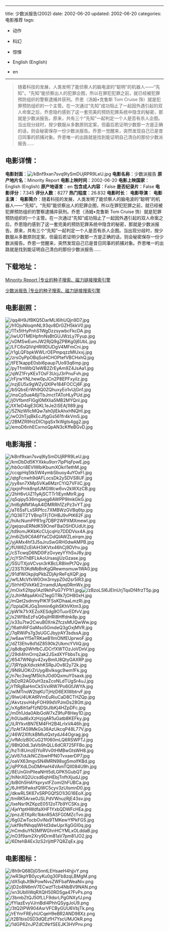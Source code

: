 
---
title: 少数派报告(2002)
date: 2002-06-20
updated: 2002-06-20
categories: 电影推荐
tags:
- 动作
- 科幻
- 惊悚

- English (English)
- en
---


> 随着科技的发展，人类发明了能侦察人的脑电波的“聪明”的机器人――“先知”。“先知”能侦察出人的犯罪企图，所以在罪犯犯罪之前，就已经被犯罪预防组织的警察逮捕并获刑。乔恩（汤姆•克鲁斯 Tom Cruise 饰）就是犯罪预防组织的一个主管。在一次通过“先知”成功阻止了一起因外遇引起的双人命案之后，乔恩隐约感到了这一套完美的预防犯罪系统中隐含的秘密，那就是少数派报告。原来，共有三个“先知”一起判定一个人是否有杀人企图。当出现分歧时，按少数服从多数原则定案，但最后若证明少数那一方是正确的话，则会秘密保存一份少数派报告。乔恩一觉醒来，突然发现自己已是昔日同事的抓捕对象。乔恩唯一的出路就是找到能证明自己清白的那份少数派报告……

## **电影详情**：

**电影封面**：<img src="https://image.tmdb.org/t/p/w200/kBnf9xan7svq9IySmDUjRPR9LeU.jpg" alt="/kBnf9xan7svq9IySmDUjRPR9LeU.jpg" title="/kBnf9xan7svq9IySmDUjRPR9LeU.jpg">
**电影名称**：少数派报告
**原产地片名**：Minority Report
**电影上映时间**：2002-06-20
**电影上映国家**：English (English)
**原产地语言**：en
**包含成人内容**：False
**是否纪录片**：False
**电影评分**：7.345
**评分人数**：8277
**热门程度**：26.832
**电影时长**：
**电影导演**：
**电影主演**：
**电影简介**：随着科技的发展，人类发明了能侦察人的脑电波的“聪明”的机器人――“先知”。“先知”能侦察出人的犯罪企图，所以在罪犯犯罪之前，就已经被犯罪预防组织的警察逮捕并获刑。乔恩（汤姆•克鲁斯 Tom Cruise 饰）就是犯罪预防组织的一个主管。在一次通过“先知”成功阻止了一起因外遇引起的双人命案之后，乔恩隐约感到了这一套完美的预防犯罪系统中隐含的秘密，那就是少数派报告。原来，共有三个“先知”一起判定一个人是否有杀人企图。当出现分歧时，按少数服从多数原则定案，但最后若证明少数那一方是正确的话，则会秘密保存一份少数派报告。乔恩一觉醒来，突然发现自己已是昔日同事的抓捕对象。乔恩唯一的出路就是找到能证明自己清白的那份少数派报告……

## **下载地址**：
[Minority Report |专业的种子搜索、磁力链接搜索引擎](https://movie.amd794.com:2083/?search=Minority%20Report&ordering=&mode=match_phrase&page_size=10&page=1)

[少数派报告 |专业的种子搜索、磁力链接搜索引擎](https://movie.amd794.com:2083/?search=%E5%B0%91%E6%95%B0%E6%B4%BE%E6%8A%A5%E5%91%8A&ordering=&mode=match_phrase&page_size=10&page=1)
 

## **电影剧照**：
<img src="https://image.tmdb.org/t/p/original/qq4H9JfBKQ5DarMLI6lhUQjn9D7.jpg" alt="/qq4H9JfBKQ5DarMLI6lhUQjn9D7.jpg" title="/qq4H9JfBKQ5DarMLI6lhUQjn9D7.jpg"><img src="https://image.tmdb.org/t/p/original/h1OjuNloqmNL93qv8DrGZH5kkV0.jpg" alt="/h1OjuNloqmNL93qv8DrGZH5kkV0.jpg" title="/h1OjuNloqmNL93qv8DrGZH5kkV0.jpg"><img src="https://image.tmdb.org/t/p/original/1Tx5tHyPnhS1WgDzzsywbcFkcDA.jpg" alt="/1Tx5tHyPnhS1WgDzzsywbcFkcDA.jpg" title="/1Tx5tHyPnhS1WgDzzsywbcFkcDA.jpg"><img src="https://image.tmdb.org/t/p/original/iwUOTMEHpfmNsBtGUJWzLy7Fyup.jpg" alt="/iwUOTMEHpfmNsBtGUJWzLy7Fyup.jpg" title="/iwUOTMEHpfmNsBtGUJWzLy7Fyup.jpg"><img src="https://image.tmdb.org/t/p/original/xDMSwEumJW2RjQ9gZPBKg0j6UbL.jpg" alt="/xDMSwEumJW2RjQ9gZPBKg0j6UbL.jpg" title="/xDMSwEumJW2RjQ9gZPBKg0j6UbL.jpg"><img src="https://image.tmdb.org/t/p/original/LFC6sQlVqHRI9DlJDgV4MFmCni.jpg" alt="/LFC6sQlVqHRI9DlJDgV4MFmCni.jpg" title="/LFC6sQlVqHRI9DlJDgV4MFmCni.jpg"><img src="https://image.tmdb.org/t/p/original/r1gLQFbpkWWLrOEPmpqzzMIUxxj.jpg" alt="/r1gLQFbpkWWLrOEPmpqzzMIUxxj.jpg" title="/r1gLQFbpkWWLrOEPmpqzzMIUxxj.jpg"><img src="https://image.tmdb.org/t/p/original/zrsOyPpOBqSoHCHOPtefVBCHxhQ.jpg" alt="/zrsOyPpOBqSoHCHOPtefVBCHxhQ.jpg" title="/zrsOyPpOBqSoHCHOPtefVBCHxhQ.jpg"><img src="https://image.tmdb.org/t/p/original/tFE1kappE0sbi6paup7Uo93q6mp.jpg" alt="/tFE1kappE0sbi6paup7Uo93q6mp.jpg" title="/tFE1kappE0sbi6paup7Uo93q6mp.jpg"><img src="https://image.tmdb.org/t/p/original/pyTfmWbQ1eWB2ZrEyAm9Z4JsAa1.jpg" alt="/pyTfmWbQ1eWB2ZrEyAm9Z4JsAa1.jpg" title="/pyTfmWbQ1eWB2ZrEyAm9Z4JsAa1.jpg"><img src="https://image.tmdb.org/t/p/original/qWZ1FryKExTOsF3UcjJ3rPnuFvh.jpg" alt="/qWZ1FryKExTOsF3UcjJ3rPnuFvh.jpg" title="/qWZ1FryKExTOsF3UcjJ3rPnuFvh.jpg"><img src="https://image.tmdb.org/t/p/original/rFjrwYNLhew0pJCn2P8EPFxyiIz.jpg" alt="/rFjrwYNLhew0pJCn2P8EPFxyiIz.jpg" title="/rFjrwYNLhew0pJCn2P8EPFxyiIz.jpg"><img src="https://image.tmdb.org/t/p/original/nzjEU5x9gWZyQXlPe184FOCCj6F.jpg" alt="/nzjEU5x9gWZyQXlPe184FOCCj6F.jpg" title="/nzjEU5x9gWZyQXlPe184FOCCj6F.jpg"><img src="https://image.tmdb.org/t/p/original/bSQbsErWh9Q0ZQhuxyEo1vUjGn1.jpg" alt="/bSQbsErWh9Q0ZQhuxyEo1vUjGn1.jpg" title="/bSQbsErWh9Q0ZQhuxyEo1vUjGn1.jpg"><img src="https://image.tmdb.org/t/p/original/msCp5ueA6jITbJmctTAToHLyPUd.jpg" alt="/msCp5ueA6jITbJmctTAToHLyPUd.jpg" title="/msCp5ueA6jITbJmctTAToHLyPUd.jpg"><img src="https://image.tmdb.org/t/p/original/j0VfbmtFIGgl0MXIia5MB2MYQnl.jpg" alt="/j0VfbmtFIGgl0MXIia5MB2MYQnl.jpg" title="/j0VfbmtFIGgl0MXIia5MB2MYQnl.jpg"><img src="https://image.tmdb.org/t/p/original/tX1eD4igE3GKL1eJe2iSEAj1I89.jpg" alt="/tX1eD4igE3GKL1eJe2iSEAj1I89.jpg" title="/tX1eD4igE3GKL1eJe2iSEAj1I89.jpg"><img src="https://image.tmdb.org/t/p/original/5ZNzWllcMQw7ah0jIEkAhxHNQHl.jpg" alt="/5ZNzWllcMQw7ah0jIEkAhxHNQHl.jpg" title="/5ZNzWllcMQw7ah0jIEkAhxHNQHl.jpg"><img src="https://image.tmdb.org/t/p/original/wO2hTjqBkEcJfjgGs561fr4kVmS.jpg" alt="/wO2hTjqBkEcJfjgGs561fr4kVmS.jpg" title="/wO2hTjqBkEcJfjgGs561fr4kVmS.jpg"><img src="https://image.tmdb.org/t/p/original/2BMZR9hlzDICtgqSx1kWgts4gg2.jpg" alt="/2BMZR9hlzDICtgqSx1kWgts4gg2.jpg" title="/2BMZR9hlzDICtgqSx1kWgts4gg2.jpg"><img src="https://image.tmdb.org/t/p/original/emoD6nhECxrnoQpAN3cKffeBGvD.jpg" alt="/emoD6nhECxrnoQpAN3cKffeBGvD.jpg" title="/emoD6nhECxrnoQpAN3cKffeBGvD.jpg">

## **电影海报**：
<img src="https://image.tmdb.org/t/p/original/kBnf9xan7svq9IySmDUjRPR9LeU.jpg" alt="/kBnf9xan7svq9IySmDUjRPR9LeU.jpg" title="/kBnf9xan7svq9IySmDUjRPR9LeU.jpg"><img src="https://image.tmdb.org/t/p/original/kmDbDd5KYXkku9orr7lpPIqFpwE.jpg" alt="/kmDbDd5KYXkku9orr7lpPIqFpwE.jpg" title="/kmDbDd5KYXkku9orr7lpPIqFpwE.jpg"><img src="https://image.tmdb.org/t/p/original/hb0cri8EVIWbiKbumXOkrl1ethM.jpg" alt="/hb0cri8EVIWbiKbumXOkrl1ethM.jpg" title="/hb0cri8EVIWbiKbumXOkrl1ethM.jpg"><img src="https://image.tmdb.org/t/p/original/ccqpHq5tk5W4ymbSbuoy4uYOxFI.jpg" alt="/ccqpHq5tk5W4ymbSbuoy4uYOxFI.jpg" title="/ccqpHq5tk5W4ymbSbuoy4uYOxFI.jpg"><img src="https://image.tmdb.org/t/p/original/qtgFcnwh9dAFLocsDk2ySDVS8UF.jpg" alt="/qtgFcnwh9dAFLocsDk2ySDVS8UF.jpg" title="/qtgFcnwh9dAFLocsDk2ySDVS8UF.jpg"><img src="https://image.tmdb.org/t/p/original/yy8sn7XMp5VKa6MzrCYiQ7VFiIC.jpg" alt="/yy8sn7XMp5VKa6MzrCYiQ7VFiIC.jpg" title="/yy8sn7XMp5VKa6MzrCYiQ7VFiIC.jpg"><img src="https://image.tmdb.org/t/p/original/qxjnPmk8npfJMGWcw6vv2kWXzCB.jpg" alt="/qxjnPmk8npfJMGWcw6vv2kWXzCB.jpg" title="/qxjnPmk8npfJMGWcw6vv2kWXzCB.jpg"><img src="https://image.tmdb.org/t/p/original/2hH6vUiZ11yAjSCTTr1lEynMtrR.jpg" alt="/2hH6vUiZ11yAjSCTTr1lEynMtrR.jpg" title="/2hH6vUiZ11yAjSCTTr1lEynMtrR.jpg"><img src="https://image.tmdb.org/t/p/original/q5qipy536mgsejg6AWPP9lmkGkG.jpg" alt="/q5qipy536mgsejg6AWPP9lmkGkG.jpg" title="/q5qipy536mgsejg6AWPP9lmkGkG.jpg"><img src="https://image.tmdb.org/t/p/original/lnl6gMM1AqA4lDMRRh1ZzPz3vYT.jpg" alt="/lnl6gMM1AqA4lDMRRh1ZzPz3vYT.jpg" title="/lnl6gMM1AqA4lDMRRh1ZzPz3vYT.jpg"><img src="https://image.tmdb.org/t/p/original/aT6SsFLsSRPfcc7XMBWzGVBq6tp.jpg" alt="/aT6SsFLsSRPfcc7XMBWzGVBq6tp.jpg" title="/aT6SsFLsSRPfcc7XMBWzGVBq6tp.jpg"><img src="https://image.tmdb.org/t/p/original/1Q36T2TVBnpTFjTOHBJ9vPtK62F.jpg" alt="/1Q36T2TVBnpTFjTOHBJ9vPtK62F.jpg" title="/1Q36T2TVBnpTFjTOHBJ9vPtK62F.jpg"><img src="https://image.tmdb.org/t/p/original/hiAcNumPPR1rg7DBP2WPXMXmewI.jpg" alt="/hiAcNumPPR1rg7DBP2WPXMXmewI.jpg" title="/hiAcNumPPR1rg7DBP2WPXMXmewI.jpg"><img src="https://image.tmdb.org/t/p/original/gejqouERNdK59OneFBaOSHDUdUt.jpg" alt="/gejqouERNdK59OneFBaOSHDUdUt.jpg" title="/gejqouERNdK59OneFBaOSHDUdUt.jpg"><img src="https://image.tmdb.org/t/p/original/td9omJKKbKcCUjcqHz7DDDVsx4A.jpg" alt="/td9omJKKbKcCUjcqHz7DDDVsx4A.jpg" title="/td9omJKKbKcCUjcqHz7DDDVsx4A.jpg"><img src="https://image.tmdb.org/t/p/original/m6iZb9C6A6fYaCDdQIAWZLeirqm.jpg" alt="/m6iZb9C6A6fYaCDdQIAWZLeirqm.jpg" title="/m6iZb9C6A6fYaCDdQIAWZLeirqm.jpg"><img src="https://image.tmdb.org/t/p/original/yjAMx4hf3J5sJruSwGRH0dwAMPB.jpg" alt="/yjAMx4hf3J5sJruSwGRH0dwAMPB.jpg" title="/yjAMx4hf3J5sJruSwGRH0dwAMPB.jpg"><img src="https://image.tmdb.org/t/p/original/fUW6ZcElAiH3iKVtx46hCj9DVhv.jpg" alt="/fUW6ZcElAiH3iKVtx46hCj9DVhv.jpg" title="/fUW6ZcElAiH3iKVtx46hCj9DVhv.jpg"><img src="https://image.tmdb.org/t/p/original/cSTcwqD6ND0lFzGvyeyYYhSvJ8y.jpg" alt="/cSTcwqD6ND0lFzGvyeyYYhSvJ8y.jpg" title="/cSTcwqD6ND0lFzGvyeyYYhSvJ8y.jpg"><img src="https://image.tmdb.org/t/p/original/cjYShThBFLkAoUrsasjjUzGzase.jpg" alt="/cjYShThBFLkAoUrsasjjUzGzase.jpg" title="/cjYShThBFLkAoUrsasjjUzGzase.jpg"><img src="https://image.tmdb.org/t/p/original/5SUTXjoVCvsn3rKBcLR8ImPt7Qv.jpg" alt="/5SUTXjoVCvsn3rKBcLR8ImPt7Qv.jpg" title="/5SUTXjoVCvsn3rKBcLR8ImPt7Qv.jpg"><img src="https://image.tmdb.org/t/p/original/23STt3KdMbBnKgQRewmsmuw1WA0.jpg" alt="/23STt3KdMbBnKgQRewmsmuw1WA0.jpg" title="/23STt3KdMbBnKgQRewmsmuw1WA0.jpg"><img src="https://image.tmdb.org/t/p/original/91dfWOkpjlqPkbZDjAjrReFqXQP.jpg" alt="/91dfWOkpjlqPkbZDjAjrReFqXQP.jpg" title="/91dfWOkpjlqPkbZDjAjrReFqXQP.jpg"><img src="https://image.tmdb.org/t/p/original/wfLMcVfxW0Om3rnypZ0d2sr5IR3.jpg" alt="/wfLMcVfxW0Om3rnypZ0d2sr5IR3.jpg" title="/wfLMcVfxW0Om3rnypZ0d2sr5IR3.jpg"><img src="https://image.tmdb.org/t/p/original/5IrhHDVkKkE2rramdUAyej0RmWx.jpg" alt="/5IrhHDVkKkE2rramdUAyej0RmWx.jpg" title="/5IrhHDVkKkE2rramdUAyej0RmWx.jpg"><img src="https://image.tmdb.org/t/p/original/mOixfi2ltpp1Azl9khPuG7YP1t1.jpg" alt="/mOixfi2ltpp1Azl9khPuG7YP1t1.jpg" title="/mOixfi2ltpp1Azl9khPuG7YP1t1.jpg"><img src="https://image.tmdb.org/t/p/original/zBzoLSl6JElnUrjTqxDf4frzT5p.jpg" alt="/zBzoLSl6JElnUrjTqxDf4frzT5p.jpg" title="/zBzoLSl6JElnUrjTqxDf4frzT5p.jpg"><img src="https://image.tmdb.org/t/p/original/zJhHMqaAKnIZ1egGTRk7jOH80xH.jpg" alt="/zJhHMqaAKnIZ1egGTRk7jOH80xH.jpg" title="/zJhHMqaAKnIZ1egGTRk7jOH80xH.jpg"><img src="https://image.tmdb.org/t/p/original/mQet2sdnmyPIK1FSsKDhaaLmzRi.jpg" alt="/mQet2sdnmyPIK1FSsKDhaaLmzRi.jpg" title="/mQet2sdnmyPIK1FSsKDhaaLmzRi.jpg"><img src="https://image.tmdb.org/t/p/original/1zplaDKJGq3nmin6gihSKhVKtm3.jpg" alt="/1zplaDKJGq3nmin6gihSKhVKtm3.jpg" title="/1zplaDKJGq3nmin6gihSKhVKtm3.jpg"><img src="https://image.tmdb.org/t/p/original/pW1k71rXEZoXESdg9OTuorEDfvV.jpg" alt="/pW1k71rXEZoXESdg9OTuorEDfvV.jpg" title="/pW1k71rXEZoXESdg9OTuorEDfvV.jpg"><img src="https://image.tmdb.org/t/p/original/s2Wf8sEzFsQ6sjlHRl8Hffdnk8p.jpg" alt="/s2Wf8sEzFsQ6sjlHRl8Hffdnk8p.jpg" title="/s2Wf8sEzFsQ6sjlHRl8Hffdnk8p.jpg"><img src="https://image.tmdb.org/t/p/original/x33u7tw2CwuB0XnkZfczsMUQwWw.jpg" alt="/x33u7tw2CwuB0XnkZfczsMUQwWw.jpg" title="/x33u7tw2CwuB0XnkZfczsMUQwWw.jpg"><img src="https://image.tmdb.org/t/p/original/16athRiFGaMso5GmdeQ3gOxjMVR.jpg" alt="/16athRiFGaMso5GmdeQ3gOxjMVR.jpg" title="/16athRiFGaMso5GmdeQ3gOxjMVR.jpg"><img src="https://image.tmdb.org/t/p/original/7qRWiPs7g3sUGCJbyjrAY3sdssA.jpg" alt="/7qRWiPs7g3sUGCJbyjrAY3sdssA.jpg" title="/7qRWiPs7g3sUGCJbyjrAY3sdssA.jpg"><img src="https://image.tmdb.org/t/p/original/w6awYf5eTRKaeB1lmONfEUprwoF.jpg" alt="/w6awYf5eTRKaeB1lmONfEUprwoF.jpg" title="/w6awYf5eTRKaeB1lmONfEUprwoF.jpg"><img src="https://image.tmdb.org/t/p/original/dZ13Ehv8d1dZ8590k2UkmcYVIiQ.jpg" alt="/dZ13Ehv8d1dZ8590k2UkmcYVIiQ.jpg" title="/dZ13Ehv8d1dZ8590k2UkmcYVIiQ.jpg"><img src="https://image.tmdb.org/t/p/original/q8dbg0WhfbCJDCrfXWTOzJoVDnV.jpg" alt="/q8dbg0WhfbCJDCrfXWTOzJoVDnV.jpg" title="/q8dbg0WhfbCJDCrfXWTOzJoVDnV.jpg"><img src="https://image.tmdb.org/t/p/original/29di4hnOrrq2ak2JSxdXYFbbsTs.jpg" alt="/29di4hnOrrq2ak2JSxdXYFbbsTs.jpg" title="/29di4hnOrrq2ak2JSxdXYFbbsTs.jpg"><img src="https://image.tmdb.org/t/p/original/6547WNlglv42xyBmIU8QtyGAXRP.jpg" alt="/6547WNlglv42xyBmIU8QtyGAXRP.jpg" title="/6547WNlglv42xyBmIU8QtyGAXRP.jpg"><img src="https://image.tmdb.org/t/p/original/7jRYpjkXdvzkhKSRpJOv8l2y72k.jpg" alt="/7jRYpjkXdvzkhKSRpJOv8l2y72k.jpg" title="/7jRYpjkXdvzkhKSRpJOv8l2y72k.jpg"><img src="https://image.tmdb.org/t/p/original/9N9lJOKrZrUygiBvIksgc9wm1Fk.jpg" alt="/9N9lJOKrZrUygiBvIksgc9wm1Fk.jpg" title="/9N9lJOKrZrUygiBvIksgc9wm1Fk.jpg"><img src="https://image.tmdb.org/t/p/original/n7kc3wg1M5lchJOd0QxmuY0saxk.jpg" alt="/n7kc3wg1M5lchJOd0QxmuY0saxk.jpg" title="/n7kc3wg1M5lchJOd0QxmuY0saxk.jpg"><img src="https://image.tmdb.org/t/p/original/bDzR2AG0uH3zaZcoNLdTUgSr4uJ.jpg" alt="/bDzR2AG0uH3zaZcoNLdTUgSr4uJ.jpg" title="/bDzR2AG0uH3zaZcoNLdTUgSr4uJ.jpg"><img src="https://image.tmdb.org/t/p/original/rTtRgBaHmCkSVxIRW7Po6GfJWYA.jpg" alt="/rTtRgBaHmCkSVxIRW7Po6GfJWYA.jpg" title="/rTtRgBaHmCkSVxIRW7Po6GfJWYA.jpg"><img src="https://image.tmdb.org/t/p/original/wIMTnoW2tqKUTjHzD6EXlWbtrvF.jpg" alt="/wIMTnoW2tqKUTjHzD6EXlWbtrvF.jpg" title="/wIMTnoW2tqKUTjHzD6EXlWbtrvF.jpg"><img src="https://image.tmdb.org/t/p/original/9IwU4UKAtRVmEuRiuCaD8CTHZQp.jpg" alt="/9IwU4UKAtRVmEuRiuCaD8CTHZQp.jpg" title="/9IwU4UKAtRVmEuRiuCaD8CTHZQp.jpg"><img src="https://image.tmdb.org/t/p/original/AkvtzsvH4yFOH99dVPJmDs28Gtt.jpg" alt="/AkvtzsvH4yFOH99dVPJmDs28Gtt.jpg" title="/AkvtzsvH4yFOH99dVPJmDs28Gtt.jpg"><img src="https://image.tmdb.org/t/p/original/xXg8ih1aFfzNDStJlbKj4HZpDFc.jpg" alt="/xXg8ih1aFfzNDStJlbKj4HZpDFc.jpg" title="/xXg8ih1aFfzNDStJlbKj4HZpDFc.jpg"><img src="https://image.tmdb.org/t/p/original/m0h1Jda0AlbGoW7xZ9fuP8Hey1D.jpg" alt="/m0h1Jda0AlbGoW7xZ9fuP8Hey1D.jpg" title="/m0h1Jda0AlbGoW7xZ9fuP8Hey1D.jpg"><img src="https://image.tmdb.org/t/p/original/h0Uad6xXzHzjqAR1uGatb8KEFky.jpg" alt="/h0Uad6xXzHzjqAR1uGatb8KEFky.jpg" title="/h0Uad6xXzHzjqAR1uGatb8KEFky.jpg"><img src="https://image.tmdb.org/t/p/original/iLRYkvt8N7EM4FH2B4LrIxVA46h.jpg" alt="/iLRYkvt8N7EM4FH2B4LrIxVA46h.jpg" title="/iLRYkvt8N7EM4FH2B4LrIxVA46h.jpg"><img src="https://image.tmdb.org/t/p/original/1zAtTA59MkGs38AzUkcqP48L77V.jpg" alt="/1zAtTA59MkGs38AzUkcqP48L77V.jpg" title="/1zAtTA59MkGs38AzUkcqP48L77V.jpg"><img src="https://image.tmdb.org/t/p/original/46W2XlfckBMIutQxtydJ44Ograg.jpg" alt="/46W2XlfckBMIutQxtydJ44Ograg.jpg" title="/46W2XlfckBMIutQxtydJ44Ograg.jpg"><img src="https://image.tmdb.org/t/p/original/vfMclzB0CuG21f060mLQ6RSWPTJ.jpg" alt="/vfMclzB0CuG21f060mLQ6RSWPTJ.jpg" title="/vfMclzB0CuG21f060mLQ6RSWPTJ.jpg"><img src="https://image.tmdb.org/t/p/original/9BtQ0dL3aVb9hQLL6dCR725FFBo.jpg" alt="/9BtQ0dL3aVb9hQLL6dCR725FFBo.jpg" title="/9BtQ0dL3aVb9hQLL6dCR725FFBo.jpg"><img src="https://image.tmdb.org/t/p/original/hzTr8UmzEIYoRVv0tHMBwGtsWH8.jpg" alt="/hzTr8UmzEIYoRVv0tHMBwGtsWH8.jpg" title="/hzTr8UmzEIYoRVv0tHMBwGtsWH8.jpg"><img src="https://image.tmdb.org/t/p/original/aV67idJkNCZibwHPN0TvxaerDP7.jpg" alt="/aV67idJkNCZibwHPN0TvxaerDP7.jpg" title="/aV67idJkNCZibwHPN0TvxaerDP7.jpg"><img src="https://image.tmdb.org/t/p/original/oaVX63mgvSN4MRN98sg5molfKBd.jpg" alt="/oaVX63mgvSN4MRN98sg5molfKBd.jpg" title="/oaVX63mgvSN4MRN98sg5molfKBd.jpg"><img src="https://image.tmdb.org/t/p/original/qPPXdLDoDMHwH4VAmTQIl084U9h.jpg" alt="/qPPXdLDoDMHwH4VAmTQIl084U9h.jpg" title="/qPPXdLDoDMHwH4VAmTQIl084U9h.jpg"><img src="https://image.tmdb.org/t/p/original/8EUnGlnPlleaNHt5dLGPK5GubQT.jpg" alt="/8EUnGlnPlleaNHt5dLGPK5GubQT.jpg" title="/8EUnGlnPlleaNHt5dLGPK5GubQT.jpg"><img src="https://image.tmdb.org/t/p/original/hlNnXQ2Ucsd6qhHEbjTnfhXjudJ.jpg" alt="/hlNnXQ2Ucsd6qhHEbjTnfhXjudJ.jpg" title="/hlNnXQ2Ucsd6qhHEbjTnfhXjudJ.jpg"><img src="https://image.tmdb.org/t/p/original/blB0h5HAYkpryxtFZoml2hFUBCa.jpg" alt="/blB0h5HAYkpryxtFZoml2hFUBCa.jpg" title="/blB0h5HAYkpryxtFZoml2hFUBCa.jpg"><img src="https://image.tmdb.org/t/p/original/6JHf5IfwksfQWC5cyv3zUIsmnD0.jpg" alt="/6JHf5IfwksfQWC5cyv3zUIsmnD0.jpg" title="/6JHf5IfwksfQWC5cyv3zUIsmnD0.jpg"><img src="https://image.tmdb.org/t/p/original/dkwRL5K67vSRPGQfSO1i3G16EoX.jpg" alt="/dkwRL5K67vSRPGQfSO1i3G16EoX.jpg" title="/dkwRL5K67vSRPGQfSO1i3G16EoX.jpg"><img src="https://image.tmdb.org/t/p/original/tmRK5Arxe0JSLPdVWnuzRjE43sv.jpg" alt="/tmRK5Arxe0JSLPdVWnuzRjE43sv.jpg" title="/tmRK5Arxe0JSLPdVWnuzRjE43sv.jpg"><img src="https://image.tmdb.org/t/p/original/lxeNsr9tZKpzE0512oT7b9YCSKs.jpg" alt="/lxeNsr9tZKpzE0512oT7b9YCSKs.jpg" title="/lxeNsr9tZKpzE0512oT7b9YCSKs.jpg"><img src="https://image.tmdb.org/t/p/original/4jeYtptHWdfaXHF1YxbQDWFcHEa.jpg" alt="/4jeYtptHWdfaXHF1YxbQDWFcHEa.jpg" title="/4jeYtptHWdfaXHF1YxbQDWFcHEa.jpg"><img src="https://image.tmdb.org/t/p/original/pnzJEfXpRc1bknR5ASFG0MZcTvo.jpg" alt="/pnzJEfXpRc1bknR5ASFG0MZcTvo.jpg" title="/pnzJEfXpRc1bknR5ASFG0MZcTvo.jpg"><img src="https://image.tmdb.org/t/p/original/6g0ZwTocbOvlNx9TMKewYfPkFGS.jpg" alt="/6g0ZwTocbOvlNx9TMKewYfPkFGS.jpg" title="/6g0ZwTocbOvlNx9TMKewYfPkFGS.jpg"><img src="https://image.tmdb.org/t/p/original/ukf9sfNhqqlWHd3dwUprXgGGI0q.jpg" alt="/ukf9sfNhqqlWHd3dwUprXgGGI0q.jpg" title="/ukf9sfNhqqlWHd3dwUprXgGGI0q.jpg"><img src="https://image.tmdb.org/t/p/original/nCmdiuYN3MfWGhnHCYMLxOLddaB.jpg" alt="/nCmdiuYN3MfWGhnHCYMLxOLddaB.jpg" title="/nCmdiuYN3MfWGhnHCYMLxOLddaB.jpg"><img src="https://image.tmdb.org/t/p/original/nO3f9am2Xry9Drm81aV7pm81JO2.jpg" alt="/nO3f9am2Xry9Drm81aV7pm81JO2.jpg" title="/nO3f9am2Xry9Drm81aV7pm81JO2.jpg"><img src="https://image.tmdb.org/t/p/original/6DtehB4Ex3zS2rIjittP7Q8ZqEx.jpg" alt="/6DtehB4Ex3zS2rIjittP7Q8ZqEx.jpg" title="/6DtehB4Ex3zS2rIjittP7Q8ZqEx.jpg">

## **电影图标**：
<img src="https://image.tmdb.org/t/p/original/8h9rQ68DjG5nntLEHsaeH4hjjvY.png" alt="/8h9rQ68DjG5nntLEHsaeH4hjjvY.png" title="/8h9rQ68DjG5nntLEHsaeH4hjjvY.png"><img src="https://image.tmdb.org/t/p/original/wR3kpYB0ycyKu0g30Fb8zqLBMgM.png" alt="/wR3kpYB0ycyKu0g30Fb8zqLBMgM.png" title="/wR3kpYB0ycyKu0g30Fb8zqLBMgM.png"><img src="https://image.tmdb.org/t/p/original/dX5qbJt9kPowNvsZWFbafWeaNiv.png" alt="/dX5qbJt9kPowNvsZWFbafWeaNiv.png" title="/dX5qbJt9kPowNvsZWFbafWeaNiv.png"><img src="https://image.tmdb.org/t/p/original/jD2o8N6mV7ECwzfTcb4NbBV9NAN.png" alt="/jD2o8N6mV7ECwzfTcb4NbBV9NAN.png" title="/jD2o8N6mV7ECwzfTcb4NbBV9NAN.png"><img src="https://image.tmdb.org/t/p/original/xn3UbIliWqRXQH50RDSga47FvPs.png" alt="/xn3UbIliWqRXQH50RDSga47FvPs.png" title="/xn3UbIliWqRXQH50RDSga47FvPs.png"><img src="https://image.tmdb.org/t/p/original/3bmbZtQJ50fLLF9dsrLPgGNXyfJ.png" alt="/3bmbZtQJ50fLLF9dsrLPgGNXyfJ.png" title="/3bmbZtQJ50fLLF9dsrLPgGNXyfJ.png"><img src="https://image.tmdb.org/t/p/original/fYIazEvyVJrnBdl4PhhQSygJoU9.png" alt="/fYIazEvyVJrnBdl4PhhQSygJoU9.png" title="/fYIazEvyVJrnBdl4PhhQSygJoU9.png"><img src="https://image.tmdb.org/t/p/original/3tQ2IPW904AsrVFCByGUU6VbjTk.png" alt="/3tQ2IPW904AsrVFCByGUU6VbjTk.png" title="/3tQ2IPW904AsrVFCByGUU6VbjTk.png"><img src="https://image.tmdb.org/t/p/original/rEYnrFREyhUCqeH9eBR2AND98Xz.png" alt="/rEYnrFREyhUCqeH9eBR2AND98Xz.png" title="/rEYnrFREyhUCqeH9eBR2AND98Xz.png"><img src="https://image.tmdb.org/t/p/original/t2B1bis0SD3dQEzfH7YscUMJOkR.png" alt="/t2B1bis0SD3dQEzfH7YscUMJOkR.png" title="/t2B1bis0SD3dQEzfH7YscUMJOkR.png"><img src="https://image.tmdb.org/t/p/original/1dGP62nJPZdCtNrfSEEJK3HVPnv.png" alt="/1dGP62nJPZdCtNrfSEEJK3HVPnv.png" title="/1dGP62nJPZdCtNrfSEEJK3HVPnv.png">

